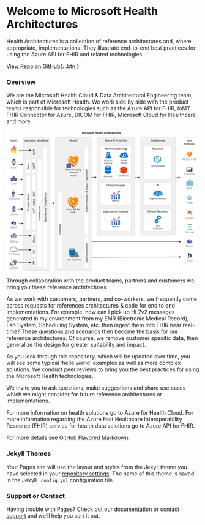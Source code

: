 # Welcome to Microsoft Health Architectures


Health Architectures is a collection of reference architectures and, where appropriate, implementations. They illustrate end-to-end best practices for using the Azure API for FHIR and related technologies.  
  


[View Repo on GitHub](https://github.com/microsoft/health-architectures){: .btn }

### Overview 

We are the Microsoft Health Cloud & Data Architectural Engineering team, which is part of Microsoft Health. We work side by side with the product teams responsible for technologies such as the Azure API for FHIR, IoMT FHIR Connector for Azure, DICOM for FHIR, Microsoft Cloud for Healthcare and more. 


<a href="https://raw.githubusercontent.com/daemel/site/master/assets/images/Architecture-Customer-Ready.png" target="_blank"> <img src="https://raw.githubusercontent.com/daemel/site/master/assets/images/Architecture-Customer-Ready.png" alt="image"/></a>




Through collaboration with the product teams, partners and customers we bring you these reference architectures.

As we work with customers, partners, and co-workers, we frequently come across requests for references architectures & code for end to end implementations. For example, how can I pick up HL7v2 messages generated in my environment from my EMR (Electronic Medical Record), Lab System, Scheduling System, etc. then ingest them into FHIR near real-time? These questions and scenarios then become the basis for our reference architectures. Of course, we remove customer specific data, then generalize the design for greater suitability and impact.

As you look through this repository, which will be updated over time, you will see some typical 'hello world' examples as well as more complex solutions. We conduct peer reviews to bring you the best practices for using the Microsoft Health technologies.

We invite you to ask questions, make suggestions and share use cases which we might consider for future reference architectures or implementations.

For more information on health solutions go to Azure for Health Cloud. For more information regarding the Azure Fast Healthcare Interoperability Resource (FHIR) service for health data solutions go to Azure API for FHIR.


For more details see [GitHub Flavored Markdown](https://guides.github.com/features/mastering-markdown/).

### Jekyll Themes

Your Pages site will use the layout and styles from the Jekyll theme you have selected in your [repository settings](https://github.com/pmarsceill/test-jtd/settings). The name of this theme is saved in the Jekyll `_config.yml` configuration file.

### Support or Contact

Having trouble with Pages? Check out our [documentation](https://help.github.com/categories/github-pages-basics/) or [contact support](https://github.com/contact) and we’ll help you sort it out.
